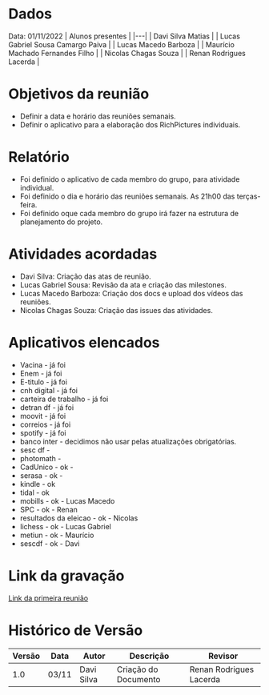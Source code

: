 # Dados

Data: 01/11/2022
| Alunos presentes |
|---|
| Davi Silva Matias |
| Lucas Gabriel Sousa Camargo Paiva |
| Lucas Macedo Barboza |
| Maurício Machado Fernandes Filho |
| Nicolas Chagas Souza |
| Renan Rodrigues Lacerda |

# Objetivos da reunião

- Definir a data e horário das reuniões semanais.
- Definir o aplicativo para a elaboração dos RichPictures individuais.

# Relatório

- Foi definido o aplicativo de cada membro do grupo, para atividade individual.
- Foi definido o dia e horário das reuniões semanais. As 21h00 das terças-feira.
- Foi definido oque cada membro do grupo irá fazer na estrutura de planejamento do projeto.

# Atividades acordadas

- Davi Silva: Criação das atas de reunião.
- Lucas Gabriel Sousa: Revisão da ata e criação das milestones.
- Lucas Macedo Barboza: Criação dos docs e upload dos vídeos das reuniões.
- Nicolas Chagas Souza: Criação das issues das atividades.

# Aplicativos elencados

- Vacina - já foi
- Enem - já foi
- E-titulo - já foi
- cnh digital - já foi
- carteira de trabalho - já foi
- detran df - já foi
- moovit - já foi
- correios - já foi
- spotify - já foi
- banco inter - decidimos não usar pelas atualizações obrigatórias.
- sesc df -
- photomath -
- CadUnico - ok -
- serasa - ok -
- kindle - ok
- tidal - ok
- mobills - ok - Lucas Macedo
- SPC - ok - Renan
- resultados da eleicao - ok - Nicolas
- lichess - ok - Lucas Gabriel
- metiun - ok - Maurício
- sescdf - ok - Davi

# Link da gravação

[Link da primeira reunião](https://youtu.be/ve-gOdHrx44)

# Histórico de Versão

| Versão | Data  | Autor      | Descrição            | Revisor                 |
| ------ | ----- | ---------- | -------------------- | ----------------------- |
| 1.0    | 03/11 | Davi Silva | Criação do Documento | Renan Rodrigues Lacerda |

